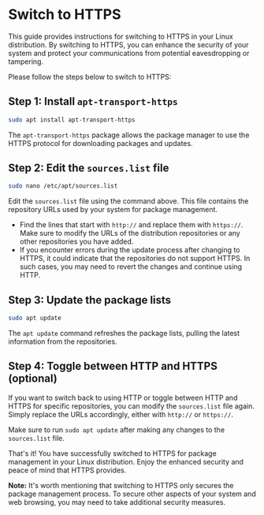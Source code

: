 # Switch to HTTPS

This guide provides instructions for switching to HTTPS in your Linux distribution. By switching to HTTPS, you can enhance the security of your system and protect your communications from potential eavesdropping or tampering.

Please follow the steps below to switch to HTTPS:

## Step 1: Install `apt-transport-https`

```bash
sudo apt install apt-transport-https
```

The `apt-transport-https` package allows the package manager to use the HTTPS protocol for downloading packages and updates.

## Step 2: Edit the `sources.list` file

```bash
sudo nano /etc/apt/sources.list
```

Edit the `sources.list` file using the command above. This file contains the repository URLs used by your system for package management.

- Find the lines that start with `http://` and replace them with `https://`. Make sure to modify the URLs of the distribution repositories or any other repositories you have added.
- If you encounter errors during the update process after changing to HTTPS, it could indicate that the repositories do not support HTTPS. In such cases, you may need to revert the changes and continue using HTTP.

## Step 3: Update the package lists

```bash
sudo apt update
```

The `apt update` command refreshes the package lists, pulling the latest information from the repositories.

## Step 4: Toggle between HTTP and HTTPS (optional)

If you want to switch back to using HTTP or toggle between HTTP and HTTPS for specific repositories, you can modify the `sources.list` file again. Simply replace the URLs accordingly, either with `http://` or `https://`.

Make sure to run `sudo apt update` after making any changes to the `sources.list` file.

That's it! You have successfully switched to HTTPS for package management in your Linux distribution. Enjoy the enhanced security and peace of mind that HTTPS provides.

**Note:** It's worth mentioning that switching to HTTPS only secures the package management process. To secure other aspects of your system and web browsing, you may need to take additional security measures.
